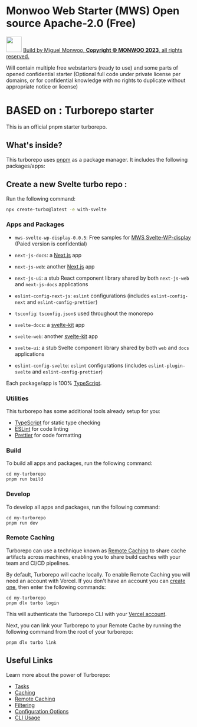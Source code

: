 # Monwoo Web Starter (MWS) Open source Apache-2.0 (Free)
<img src="https://miguel.monwoo.com/embedded-iframes/prod/embeddable-iframe/favicomatic/favicon-96x96.png" alt="" width="42"/> [Build by Miguel Monwoo, **Copyright © MONWOO 2023**, all rights reserved.](https://moonkiosk.monwoo.com/en/categorie-produit/produced-solutions/mws_en/)

Will contain multiple free webstarters (ready to use) and some parts of opened confidential starter (Optional full code under private license per domains, or for confidential knowledge with no rights to duplicate without appropriate notice or license)

# BASED on : Turborepo starter

This is an official pnpm starter turborepo.

## What's inside?

This turborepo uses [pnpm](https://pnpm.io) as a package manager. It includes the following packages/apps:

## Create a new Svelte turbo repo :

Run the following command:

```sh
npx create-turbo@latest -e with-svelte
```

### Apps and Packages

- `mws-svelte-wp-display-0.0.5`: Free samples for [MWS Svelte-WP-display](https://moonkiosk.monwoo.com/en/produit/mws-svelte-wp-display_en/) (Paied version is confidential)

- `next-js-docs`: a [Next.js](https://nextjs.org/) app
- `next-js-web`: another [Next.js](https://nextjs.org/) app
- `next-js-ui`: a stub React component library shared by both `next-js-web` and `next-js-docs` applications
- `eslint-config-next-js`: `eslint` configurations (includes `eslint-config-next` and `eslint-config-prettier`)
- `tsconfig`: `tsconfig.json`s used throughout the monorepo

- `svelte-docs`: a [svelte-kit](https://kit.svelte.dev/) app
- `svelte-web`: another [svelte-kit](https://kit.svelte.dev/) app
- `svelte-ui`: a stub Svelte component library shared by both `web` and `docs` applications
- `eslint-config-svelte`: `eslint` configurations (includes `eslint-plugin-svelte` and `eslint-config-prettier`)

Each package/app is 100% [TypeScript](https://www.typescriptlang.org/).

### Utilities

This turborepo has some additional tools already setup for you:

- [TypeScript](https://www.typescriptlang.org/) for static type checking
- [ESLint](https://eslint.org/) for code linting
- [Prettier](https://prettier.io) for code formatting

### Build

To build all apps and packages, run the following command:

```
cd my-turborepo
pnpm run build
```

### Develop

To develop all apps and packages, run the following command:

```
cd my-turborepo
pnpm run dev
```

### Remote Caching

Turborepo can use a technique known as [Remote Caching](https://turbo.build/repo/docs/core-concepts/remote-caching) to share cache artifacts across machines, enabling you to share build caches with your team and CI/CD pipelines.

By default, Turborepo will cache locally. To enable Remote Caching you will need an account with Vercel. If you don't have an account you can [create one](https://vercel.com/signup), then enter the following commands:

```
cd my-turborepo
pnpm dlx turbo login
```

This will authenticate the Turborepo CLI with your [Vercel account](https://vercel.com/docs/concepts/personal-accounts/overview).

Next, you can link your Turborepo to your Remote Cache by running the following command from the root of your turborepo:

```
pnpm dlx turbo link
```

## Useful Links

Learn more about the power of Turborepo:

- [Tasks](https://turbo.build/repo/docs/core-concepts/monorepos/running-tasks)
- [Caching](https://turbo.build/repo/docs/core-concepts/caching)
- [Remote Caching](https://turbo.build/repo/docs/core-concepts/remote-caching)
- [Filtering](https://turbo.build/repo/docs/core-concepts/monorepos/filtering)
- [Configuration Options](https://turbo.build/repo/docs/reference/configuration)
- [CLI Usage](https://turbo.build/repo/docs/reference/command-line-reference)
